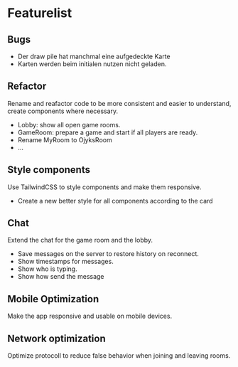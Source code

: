 # Featurelist

## Bugs
- Der draw pile hat manchmal eine aufgedeckte Karte
- Karten werden beim initialen nutzen nicht geladen.

## Refactor
Rename and reafactor code to be more consistent and easier to understand, create components where necessary.
- Lobby: show all open game rooms.
- GameRoom: prepare a game and start if all players are ready.
- Rename MyRoom to OjyksRoom
- ...

## Style components
Use TailwindCSS to style components and make them responsive.
- Create a new better style for all components according to the card

## Chat
Extend the chat for the game room and the lobby.
- Save messages on the server to restore history on reconnect.
- Show timestamps for messages.
- Show who is typing.
- Show how send the message

## Mobile Optimization
Make the app responsive and usable on mobile devices.

## Network optimization
Optimize protocoll to reduce false behavior when joining and leaving rooms.
